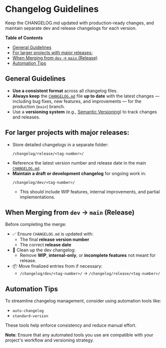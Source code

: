 # Changelog Guidelines

Keep the CHANGELOG.md updated with production-ready changes, and maintain separate dev and release changelogs for each version. 

**Table of Contents**
- [General Guidelines](#general-guidelines)
- [For larger projects with major releases:](#for-larger-projects-with-major-releases)
- [When Merging from `dev` → `main` (Release)](#when-merging-from-dev--main-release)
- [Automation Tips](#automation-tips)

## General Guidelines

- **Use a consistent format** across all changelog files.
- **Always keep** the [`CHANGELOG.md`](/CHANGELOG.md) file **up to date** with the latest changes — including bug fixes, new features, and improvements — for the production (`main`) branch.
- Use a **versioning system** (e.g., [Semantic Versioning](https://semver.org/)) to track changes and releases.
  
## For larger projects with major releases:

  - Store detailed changelogs in a separate folder:  
    ```
    /changelog/release/<tag-number>/
    ```
  - Reference the latest version number and release date in the main [`CHANGELOG.md`](/CHANGELOG.md).
  - **Maintain a draft or development changelog** for ongoing work in:
    ```
    /changelog/dev/<tag-number>/
    ```
    - This should include WIP features, internal improvements, and partial implementations.

## When Merging from `dev` → `main` (Release)

Before completing the merge:
- ✅ Ensure `CHANGELOG.md`  is updated with:
  - The final **release version number**
  - The correct **release date**
- 🧹 Clean up the dev changelog:
  - Remove **WIP**, **internal-only**, or **incomplete features** not meant for release.
- 📦 Move finalized entries from if necessary:
  - `/changelog/dev/<tag-number>/` → `/changelog/release/<tag-number>/`


## Automation Tips

To streamline changelog management, consider using automation tools like:
- `auto-changelog`
- `standard-version`

These tools help enforce consistency and reduce manual effort.

**Note**: Ensure that any automated tools you use are compatible with your project's workflow and versioning strategy.